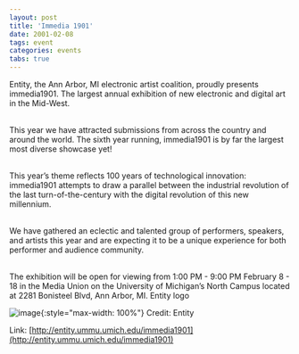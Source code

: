```yaml
---
layout: post
title: 'Immedia 1901'
date: 2001-02-08
tags: event
categories: events
tabs: true
---
```


Entity, the Ann Arbor, MI electronic artist coalition, proudly presents immedia1901. The largest annual exhibition of new electronic and digital art in the Mid-West.<br><br>

This year we have attracted submissions from across the country and around the world. The sixth year running, immedia1901 is by far the largest most diverse showcase yet!<br><br>

This year&rsquo;s theme reflects 100 years of technological innovation: immedia1901 attempts to draw a parallel between the industrial revolution of the last turn-of-the-century with the digital revolution of this new millennium.<br><br>

We have gathered an eclectic and talented group of performers, speakers, and artists this year and are expecting it to be a unique experience for both performer and audience community.<br><br>

The exhibition will be open for viewing from 1:00 PM - 9:00 PM February 8 - 18 in the Media Union on the University of Michigan&rsquo;s North Campus located at 2281 Bonisteel Blvd, Ann Arbor, MI.
Entity logo

![image](https://www.evl.uic.edu/output/originals/entitylogo.gif-srcw.jpg){:style="max-width: 100%"}
Credit: Entity


Link: [http://entity.ummu.umich.edu/immedia1901](http://entity.ummu.umich.edu/immedia1901)
